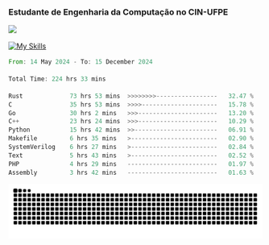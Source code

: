 
### Estudante de Engenharia da Computação no CIN-UFPE
<div>
      <!--<img width=400 src="https://github-readme-stats.vercel.app/api?username=Zed201&show_icons=true&theme=tokyonight" /-->
      <img width=400 src='https://leetcode.card.workers.dev/Zed201?theme=nord&font=baloo&extension=null' />
</div>


[![My Skills](https://skillicons.dev/icons?i=c,cpp,rust,py,java,neovim&theme=dark)](https://skillicons.dev)

<!--START_SECTION:waka-->

```rust
From: 14 May 2024 - To: 15 December 2024

Total Time: 224 hrs 33 mins

Rust             73 hrs 53 mins  >>>>>>>>-----------------   32.47 %
C                35 hrs 53 mins  >>>>---------------------   15.78 %
Go               30 hrs 2 mins   >>>----------------------   13.20 %
C++              23 hrs 24 mins  >>>----------------------   10.29 %
Python           15 hrs 42 mins  >>-----------------------   06.91 %
Makefile         6 hrs 35 mins   >------------------------   02.90 %
SystemVerilog    6 hrs 27 mins   >------------------------   02.84 %
Text             5 hrs 43 mins   >------------------------   02.52 %
PHP              4 hrs 29 mins   -------------------------   01.97 %
Assembly         3 hrs 42 mins   -------------------------   01.63 %
```

<!--END_SECTION:waka-->

<picture>
  <source media="(prefers-color-scheme: dark)" srcset="https://github.com/Zed201/Zed201/blob/output/github-contribution-grid-snake-dark.svg" />
  <img alt="github-snake" src="https://github.com/Zed201/Zed201/blob/output/github-contribution-grid-snake-dark.svg" />
</picture>
